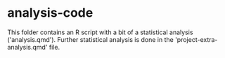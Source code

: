# analysis-code

This folder contains an R script with a bit of a statistical analysis ('analysis.qmd'). Further statistical analysis is done in the 'project-extra-analysis.qmd' file. 

